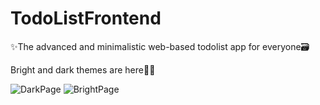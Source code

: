 # TodoListFrontend
✨The advanced and minimalistic web-based todolist app for everyone🗃

Bright and dark themes are here🌝🌚

![DarkPage](https://github.com/IlyaNesterow/TodoListFrontend/blob/master/src/assets/mobile/DarkProfile.JPG?v=4&s=200)
![BrightPage](https://github.com/IlyaNesterow/TodoListFrontend/blob/master/src/assets/mobile/BrightProfile.JPG?v=4&s=200)

